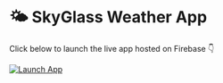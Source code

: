 # 🌤️ SkyGlass Weather App  

Click below to launch the live app hosted on Firebase 👇  

[![Launch App](https://img.shields.io/badge/🚀%20Launch%20Weather%20App-blue?style=for-the-badge)](https://weather-cd035.web.app/)
